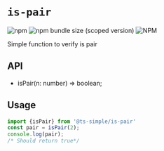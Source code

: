 # `is-pair`

<!-- Shield Tag -->
![npm](https://img.shields.io/npm/dm/%40ts-simple%2Fis-pair.svg)
![npm bundle size (scoped version)](https://img.shields.io/bundlephobia/min/@ts-simple/is-pair.svg)
![NPM](https://img.shields.io/npm/l/@ts-simple/is-pair.svg)

Simple function to verify is pair

## API

* isPair(n: number) => boolean;

## Usage

```ts
import {isPair} from '@ts-simple/is-pair'
const pair = isPair(2);
console.log(pair);
/* Should return true*/

```
